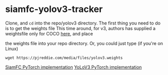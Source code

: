 # siamfc-yolov3-tracker

Clone, and `cd` into the repo/yolov3 directory. The first thing you need to do is to get the weights file
This time around, for v3, authors has supplied a weightsfile only for COCO [here](https://pjreddie.com/media/files/yolov3.weights), and place 

the weights file into your repo directory. Or, you could just type (if you're on Linux)
```
wget https://pjreddie.com/media/files/yolov3.weights 
```



[SiamFC PyTorch implementation](https://github.com/StrangerZhang/SiamFC-PyTorch)
[YoLoV3 PyTorch implementation](https://github.com/ayooshkathuria/pytorch-yolo-v3)
